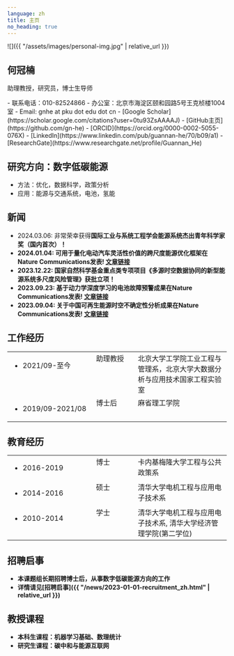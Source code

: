 ```yaml
---
language: zh
title: 主页
no_heading: true
---
```

<div class="row">
<div class="col-md-4" markdown="1">
<div class="site-personal-heading" markdown="1">
![]({{ "/assets/images/personal-img.jpg" | relative_url }})

## 何冠楠

助理教授，研究员，博士生导师
</div>
<div class="site-personal-info" markdown="1">
- <span class="icon icon-telephone"></span> 联系电话：010-82524866
- <span class="icon icon-office"></span> 办公室：北京市海淀区颐和园路5号王克桢楼1004室
- <span class="icon icon-mail"></span> Email: gnhe at pku dot edu dot cn
- <span class="icon icon-google-scholar"></span> [Google Scholar](https://scholar.google.com/citations?user=0tu93ZsAAAAJ)
- <span class="icon icon-github"></span> [GitHub主页](https://github.com/gn-he)
- <span class="icon icon-orcid"></span> [ORCID](https://orcid.org/0000-0002-5055-076X)
- <span class="icon icon-linkedin"></span> [LinkedIn](https://www.linkedin.com/pub/guannan-he/70/b09/a1)
- <span class="icon icon-researchgate"></span> [ResearchGate](https://www.researchgate.net/profile/Guannan_He)
</div>
</div>
<div class="col-md-8" markdown="1">


## 研究方向：数字低碳能源

- 方法：优化，数据科学，政策分析
- 应用：能源与交通系统，电池，氢能

## 新闻
- 2024.03.06: 非常荣幸获得<b>国际工业与系统工程学会能源系统杰出青年科学家奖<b>（国内首次）！
- 2024.01.04: 可用于量化电动汽车灵活性价值的跨尺度能源优化框架在<b>Nature Communications发表</b>! <a href=" https://www.nature.com/articles/s41467-023-43884-x">文章链接</a>
- 2023.12.22: 国家自然科学基金重点类专项项目《多源时空数据协同的新型能源系统多尺度风险管理》获批立项！
- 2023.09.23: 基于动力学深度学习的电池故障预警成果在<b>Nature Communications发表</b>! <a href=" https://www.nature.com/articles/s41467-023-41226-5">文章链接</a>
- 2023.09.04: 关于中国可再生能源时空不确定性分析成果在<b>Nature Communications发表</b>! <a href=" https://www.nature.com/articles/s41467-023-40670-7">文章链接</a>

## 工作经历

<table class="homepage-table">
  <tbody>
    <tr>
      <td width="180" valign="top"><ul><li>2021/09-至今</li></ul></td>
      <td width="80" valign="top">助理教授</td>
      <td valign="top">北京大学工学院工业工程与管理系，北京大学大数据分析与应用技术国家工程实验室</td>
    </tr>
    <tr>
      <td valign="top"><ul><li>2019/09-2021/08</li></ul></td>
      <td valign="top">博士后</td>
      <td valign="top">麻省理工学院</td>
    </tr>
  </tbody>
</table>

## 教育经历

<table class="homepage-table">
  <tbody>
    <tr>
      <td width="180" valign="top"><ul><li>2016-2019</li></ul></td>
      <td width="80" valign="top">博士</td>
      <td valign="top">卡内基梅隆大学工程与公共政策系</td>
    </tr>
    <tr>
      <td valign="top"><ul><li>2014-2016</li></ul></td>
      <td valign="top">硕士</td>
      <td valign="top">清华大学电机工程与应用电子技术系</td>
    </tr>
    <tr>
      <td valign="top"><ul><li>2010-2014</li></ul></td>
      <td valign="top">学士</td>
      <td valign="top">清华大学电机工程与应用电子技术系, 清华大学经济管理学院(第二学位)</td>
    </tr>
  </tbody>
</table>

## 招聘启事

- 本课题组长期招聘博士后，从事数字低碳能源方向的工作
- 详情请见[招聘启事]({{ "/news/2023-01-01-recruitment_zh.html" | relative_url }})

## 教授课程

- 本科生课程：机器学习基础、数理统计
- 研究生课程：碳中和与能源互联网
</div>
</div>
